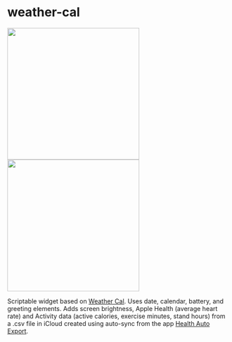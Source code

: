 # weather-cal

<img src="https://github.com/meganmakela/weather-cal/blob/main/Weather%20Cal/example_light.PNG" width="300"> <img src="https://github.com/meganmakela/weather-cal/blob/main/Weather%20Cal/example_dark.PNG" width="300">

Scriptable widget based on [Weather Cal](https://github.com/mzeryck/Weather-Cal). Uses date, calendar, battery, and greeting elements. Adds screen brightness, Apple Health (average heart rate) and Activity data (active calories, exercise minutes, stand hours) from a .csv file in iCloud created using auto-sync from the app [Health Auto Export](https://www.healthexportapp.com/).
